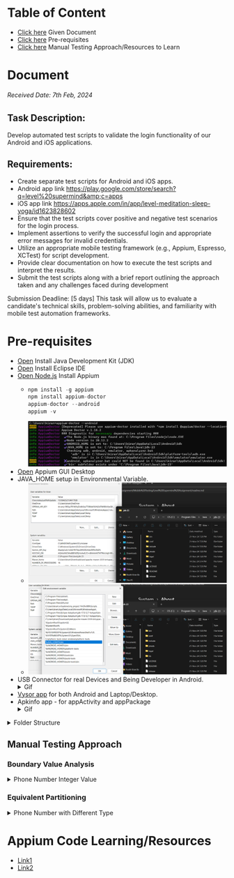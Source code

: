 # Table of Content
 - [Click here](https://github.com/RouthKiranBabu/Masai-School-Journey/edit/main/Assignment/Mobile%20Testing/Level%20Supermind%20Assignment/readme.md#document) Given Document
 - [Click here](https://github.com/RouthKiranBabu/Masai-School-Journey/blob/main/Assignment/Mobile%20Testing/Level%20Supermind%20Assignment/readme.md#pre-requisites) Pre-requisites
 - [Click here](https://github.com/RouthKiranBabu/Masai-School-Journey/tree/main/Lectures/Appium) Manual Testing Approach/Resources to Learn
# Document 
###### Received Date: 7th Feb, 2024
## Task Description:
Develop automated test scripts to validate the login functionality of our Android and iOS
applications.
## Requirements:
 - Create separate test scripts for Android and iOS apps.
 - Android app link
https://play.google.com/store/search?q=level%20supermind&amp;c=apps
 - iOS app link
https://apps.apple.com/in/app/level-meditation-sleep-yoga/id1623828602
 - Ensure that the test scripts cover positive and negative test scenarios for the login
process.
 - Implement assertions to verify the successful login and appropriate error messages
for invalid credentials.
 - Utilize an appropriate mobile testing framework (e.g., Appium, Espresso, XCTest) for
script development.
 - Provide clear documentation on how to execute the test scripts and interpret the
results.
 - Submit the test scripts along with a brief report outlining the approach taken and any
challenges faced during development

Submission Deadline: [5 days]
This task will allow us to evaluate a candidate&#39;s technical skills, problem-solving abilities, and
familiarity with mobile test automation frameworks.
# Pre-requisites
 - [Open](https://www.oracle.com/java/technologies/downloads/#java11?er=221886) Install Java Development Kit (JDK)
 - [Open](https://www.eclipse.org/) Install Eclipse IDE
 - [Open Node.js](https://nodejs.org/en) Install Appium
   - ```java
     npm install -g appium
     npm install appium-doctor
     appium-doctor --android
     appium -v
      ```
     <img alt="Completion Certificate" src="./appium_doctor.png"> </img>
  - [Open](https://appium.io/docs/en/latest/) Appium GUI Desktop
  - JAVA_HOME setup in Environmental Variable.
    - <img alt="Completion Certificate" src="./javaHome.png"> </img>
    - <img alt="Completion Certificate" src="./javaHomePath.png"> </img>
  - USB Connector for real Devices and Being Developer in Android.
    <details>
     <summary>Gif</summary>
     <img alt="Completion Certificate" src="./usb.gif"> </img>
    </details>
  - [Vysor app](https://www.vysor.io/) for both Android and Laptop/Desktop.
  - Apkinfo app - for appActivity and appPackage
    <details align = "center">
     <summary align = "left">Gif</summary>
     <img alt="Completion Certificate" src="./appActivity.gif" width=50%> </img>
     <img alt="Completion Certificate" src="./appPackage.gif" width=50%> </img>
    </details>
   

<details>
<summary>Folder Structure</summary>

```mermaid
graph TD;
a[Level Supermind Assignment]-->|Folder| b[Android/];
b --> c[src/test/]
c --> f[java]
f --> |Initializes the Appium driver, Loads configurations from config.properties, Sets up common test setup and teardown methods| h[base]
f --> |Implements Page Object Model POM for UI elements, Each page of the app gets a separate class.| i[pages]
f --> j[Reports]
j --> |test-output/ → Stores TestNG reports, Extent Reports can also be generated.| k[ReportManager]
j --> TestListner
f --> n[utils]
f --> l[tests]
l --> m[Contains User Scripts]
c --> g[resources]
g --> Properties
g --> Reports
g --> p[Runner]
p --> q[xml files for corresponding Login page]
g --> screenshots
b --> d[target]
b --> |Add all required dependencies & Plugin| e[pom.xml]
b --> readme.md
```
</details>

## Manual Testing Approach
### Boundary Value Analysis 
<details>
 <summary>Phone Number Integer Value</summary>
 
| Condition | Status |
| ---: | :--- |
| < 10 | ❌ |
| > 10 | ❌ |
| = 10 | ✅ |
</details>

### Equivalent Partitioning 
<details>
 <summary>Phone Number with Different Type</summary>
 
| Condition | Status | Example |
| ---: | :--- | :---:
| Integer Type | ✅ | 1234567890 |
| Other Type or Symbol | ❌ | 123*567890 |
</details>

# Appium Code Learning/Resources
- [Link1](https://github.com/RouthKiranBabu/Masai-School-Journey/tree/main/Assignment/Mobile%20Testing)
- [Link2](https://github.com/RouthKiranBabu/Masai-School-Journey/tree/main/Lectures/Appium)
